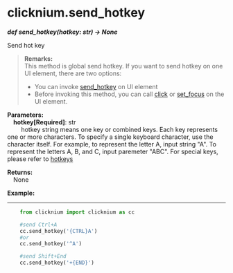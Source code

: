 # clicknium.send_hotkey
***def send_hotkey(hotkey: str) -> None***  

Send hot key

>**Remarks:**  
This method is global send hotkey.
If you want to send hotkey on one UI element, there are two options:
>- You can invoke [send_hotkey](/doc/api/python/uielement/send_hotkey.md) on UI element
>- Before invoking this method, you can call [click](/doc/api/python/uielement/click.md) or [set_focus](/doc/api/python/uielement/set_focus.md) on the UI element.

**Parameters:**  
    &emsp;**hotkey[Required]**: str   
        &emsp;&emsp; hotkey string means one key or combined keys. Each key represents one or more characters. To specify a single keyboard character, use the character itself. For example, to represent the letter A, input string "A". To represent the letters A, B, and C, input paremeter "ABC". For special keys, please refer to [hotkeys](https://docs.microsoft.com/en-au/dotnet/api/system.windows.forms.sendkeys?view=windowsdesktop-6.0#remarks)

**Returns:**  
    &emsp;None

**Example:**
***
```python
    from clicknium import clicknium as cc

    #send Ctrl+A
    cc.send_hotkey('{CTRL}A')
    #or
    cc.send_hotkey('^A')

    #send Shift+End
    cc.send_hotkey('+{END}')
```